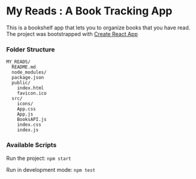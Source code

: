 # My Reads : A Book Tracking App

This is a bookshelf app that lets you to organize books that you have read.
The project was bootstrapped with [Create React App](https://github.com/facebookincubator/create-react-app)


### Folder Structure

```
MY_READS/
  README.md
  node_modules/
  package.json
  public/
    index.html
    favicon.ico
  src/
    icons/
    App.css
    App.js
    BooksAPI.js
    index.css
    index.js
```

### Available Scripts

Run the project:
	`npm start`

Run in development mode:
	`npm test`




